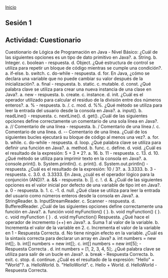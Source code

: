 <!-- No borrar o modificar -->
[Inicio](./index.md)

## Sesión 1 


<!-- Su documentación aquí -->

## Actividad: Cuestionario​

Cuestionario de Lógica de Programación en Java - Nivel Básico:
¿Cuál de las siguientes opciones es un tipo de dato primitivo en Java?.
a. String.
b. Integer.
c. boolean - respuesta.
d. Object.
¿Qué estructura de control se utiliza para repetir un bloque de código mientras se cumple una condición?.
a. if-else.
b. switch.
c. do-while - respuesta.
d. for.
En Java, ¿cómo se declara una variable que no puede cambiar su valor después de la inicialización?.
a. final - respuesta.
b. static.
c. mutable.
d. const.
¿Qué palabra clave se utiliza para crear una nueva instancia de una clase en Java?.
a. new - respuesta.
b. create.
c. instance.
d. init.
¿Cuál es el operador utilizado para calcular el residuo de la división entre dos números enteros?.
a. % - respuesta.
b. /.
c. mod.
d. %%.
¿Qué método se utiliza para leer la entrada del usuario desde la consola en Java?.
a. input().
b. readLine() - respuesta.
c. nextLine().
d. get().
¿Cuál de las siguientes opciones define correctamente un comentario de una sola línea en Java?.
a. // Comentario de una línea - respuesta.
b. / Comentario de una línea /.
c. Comentario de una línea.
d. -- Comentario de una línea.
¿Cuál de los siguientes bucles ejecutará su bloque de código al menos una vez?.
a. for.
b. while.
c. do-while - respuesta.
d. loop.
¿Qué palabra clave se utiliza para definir una función en Java?.
a. method.
b. func.
c. define.
d. void.
¿Cuál es el resultado de la expresión: 5 + 3 * 2?.
a. 16.
b. 11 - respuesta.
c. 13.
d. 10.
¿Qué método se utiliza para imprimir texto en la consola en Java?.
a. console.print().
b. System.println().
c. print().
d. System.out.println() - respuesta.
¿Cuál es el resultado de la expresión: 10 / 3?.
a. 3.3333.
b. 3 - respuesta.
c. 3.0.
d. 3.3333.
En Java, ¿cuál es el operador lógico para la conjunción (AND)?.
a. && - respuesta.
b. ||.
c. !.
d. &.
¿Cuál de las siguientes opciones es el valor inicial por defecto de una variable de tipo int en Java?.
a. 0 - respuesta.
b. 1.
c. -1.
d. null.
¿Qué clase se utiliza para leer la entrada del usuario como números enteros desde la consola en Java?.
a. StringReader.
b. InputStreamReader.
c. Scanner - respuesta.
d. BufferedReader.
¿Cuál de las siguientes opciones define correctamente una función en Java?.
a. función void myFunction() { }.
b. void myFunction() { }.
c. void myFunction { } .
d. void myFunction() Respuesta.
¿Qué hace el operador de incremento (++) en Java?.
a. Suma 1 al valor de la variable.
b. Incrementa el valor de la variable en 2.
c. Incrementa el valor de la variable en 1 - Respuesta Correcta.
d. No tiene ningún efecto en la variable.
¿Cuál es la sintaxis correcta para declarar un array en Java?
a. int numbers = new int[];.
b. int[] numbers = new int[];.
c. int[] numbers = new int[5]; - Respuesta Correcta .
d. int numbers = [1, 2, 3, 4, 5];.
¿Qué palabra clave se utiliza para salir de un bucle en Java?.
a. break  - Respuesta Correcta.
b. exit.
c. stop.
d. continue.
¿Cuál es el resultado de la expresión: "Hello" + "World"?.
a. HelloWorld.
b. "HelloWorld".
c. Hello + World.
d. HelloWorld - Respuesta Correcta.





